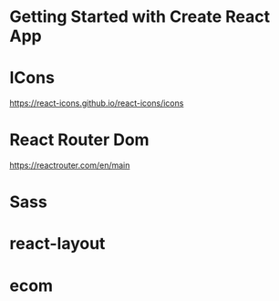 # Getting Started with Create React App



# ICons 
https://react-icons.github.io/react-icons/icons

# React Router Dom

https://reactrouter.com/en/main

# Sass 


# react-layout
# ecom
